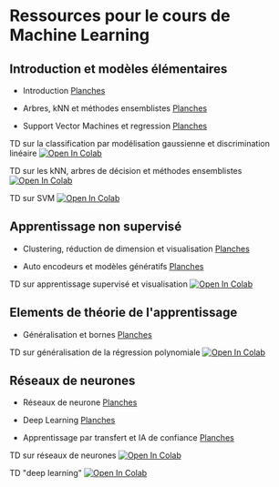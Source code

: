 # Ressources pour le cours de Machine Learning

## Introduction et modèles élémentaires

* Introduction [Planches](https://github.com/stepherbin/teaching/blob/master/FormationML/cours_ml_intro_herbin.pdf)

* Arbres, kNN et méthodes ensemblistes [Planches](https://github.com/stepherbin/teaching/blob/master/FormationML/cours_tree_kNN_2023_merged.pdf)

* Support Vector Machines  et regression [Planches](https://github.com/stepherbin/teaching/blob/master/FormationML/cours_ml_svm_regression.pdf)

TD sur la classification par modélisation gaussienne et discrimination linéaire
[![Open In Colab](https://colab.research.google.com/assets/colab-badge.svg)](https://colab.research.google.com/github/stepherbin/teaching/blob/master/FormationML/td_gaussien_bayesien.ipynb)

TD sur les kNN, arbres de décision et méthodes ensemblistes
[![Open In Colab](https://colab.research.google.com/assets/colab-badge.svg)](https://colab.research.google.com/github/stepherbin/teaching/blob/master/FormationML/td_arbres_knn_new_2023.ipynb)

TD sur SVM
[![Open In Colab](https://colab.research.google.com/assets/colab-badge.svg)](https://colab.research.google.com/github/stepherbin/teaching/blob/master/FormationML/td_svm_2023.ipynb)

## Apprentissage non supervisé

* Clustering, réduction de dimension et visualisation [Planches](https://github.com/stepherbin/teaching/blob/master/FormationML/cours_non_supervise.pdf)

* Auto encodeurs et modèles génératifs [Planches](https://github.com/stepherbin/teaching/blob/master/FormationML/cours_autoencoder.pdf)

TD sur apprentissage supervisé et visualisation
[![Open In Colab](https://colab.research.google.com/assets/colab-badge.svg)](https://colab.research.google.com/github/stepherbin/teaching/blob/master/FormationML/td_unsupervised.ipynb)


## Elements de théorie de l'apprentissage

* Généralisation et bornes [Planches](https://github.com/stepherbin/teaching/blob/master/FormationML/cours_ML_theory_2023.pdf)


TD sur généralisation de la régression polynomiale
[![Open In Colab](https://colab.research.google.com/assets/colab-badge.svg)](https://colab.research.google.com/github/stepherbin/teaching/blob/master/FormationML/td_ml_generalisation.ipynb)

## Réseaux de neurones

* Réseaux de neurone [Planches](https://github.com/stepherbin/teaching/blob/master/FormationML/cours_reseaux_neurones_2024.pdf)

* Deep Learning [Planches](https://github.com/stepherbin/teaching/blob/master/FormationML/cours_deep_learning_2024.pdf)

* Apprentissage par transfert et IA de confiance [Planches](https://github.com/stepherbin/teaching/blob/master/FormationML/cours_ML_advanced_2024.pdf)

TD sur réseaux de neurones
[![Open In Colab](https://colab.research.google.com/assets/colab-badge.svg)](https://colab.research.google.com/github/stepherbin/teaching/blob/master/FormationML/td_reseaux_neurones.ipynb)

TD "deep learning"
[![Open In Colab](https://colab.research.google.com/assets/colab-badge.svg)](https://colab.research.google.com/github/stepherbin/teaching/blob/master/FormationML/td_deep_learning.ipynb)